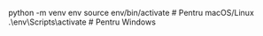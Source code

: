 python -m venv env
source env/bin/activate  # Pentru macOS/Linux
.\env\Scripts\activate  # Pentru Windows
